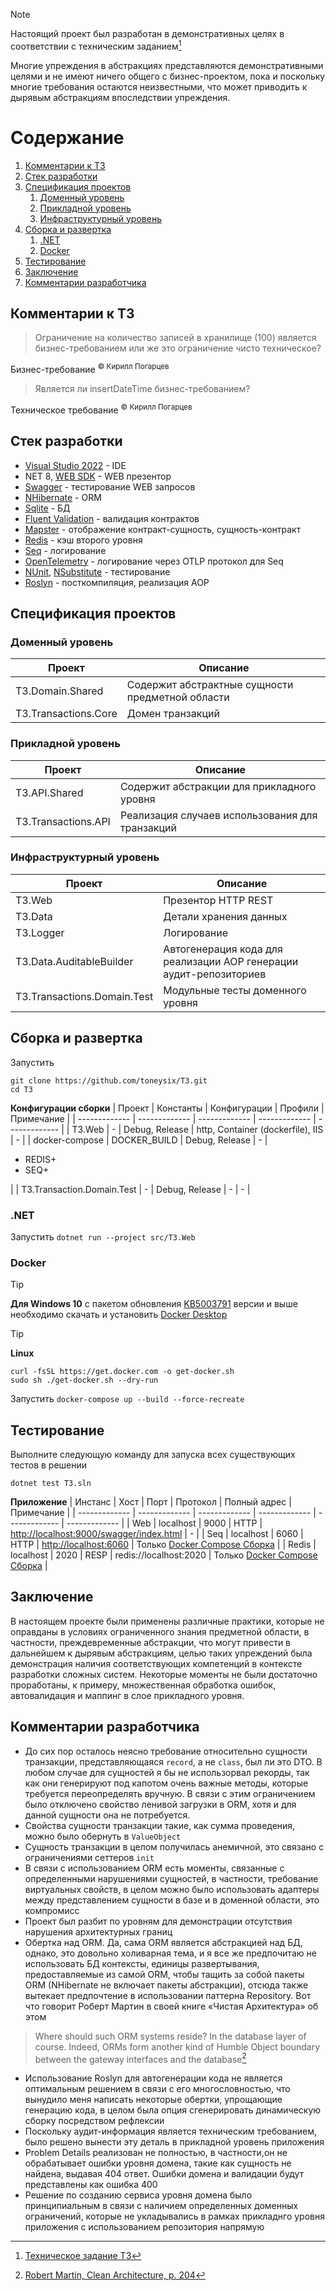 > [!NOTE]
> Настоящий проект был разработан в демонстративных целях в соответствии с техническим заданием[^1]
> 
> Многие упреждения в абстракциях представляются демонстративными целями и не имеют ничего общего с бизнес-проектом, пока и поскольку многие требования остаются неизвестными, что может приводить к дырявым абстракциям впоследствии упреждения.

# Содержание
1. [Комментарии к ТЗ](#t3-comments)
2. [Стек разработки](#dev-stack)
3. [Спецификация проектов](#projects-spec)
	1. [Доменный уровень](#projects-spec-domain)
	2. [Прикладной уровень](#projects-spec-application)
	3. [Инфраструктурный уровень](#projects-spec-infrastructure)
5. [Сборка и развертка](#build-deploy)
	1. [.NET](#build-deploy-dotnet)
	2. [Docker](#build-deploy-docker)
6. [Тестирование](#test)
7. [Заключение](#conclusion)
8. [Комментарии разработчика](#dev-comments)


<a name="t3-comments"></a>
## Комментарии к ТЗ
> Ограничение на количество записей в хранилище (100) является бизнес-требованием или же это ограничение чисто техническое?

Бизнес-требование <sup>© Кирилл Погарцев</sup>

> Является ли insertDateTime бизнес-требованием?

Техническое требование <sup>© Кирилл Погарцев</sup>


<a name="dev-stack"></a>
## Стек разработки
* [Visual Studio 2022](https://visualstudio.microsoft.com/vs/) - IDE
* NET 8, [WEB SDK](https://github.com/dotnet/aspnetcore) - WEB презентор
* [Swagger](https://github.com/swagger-api) - тестирование WEB запросов
* [NHibernate](https://github.com/nhibernate/) - ORM
* [Sqlite](https://github.com/sqlite/sqlite) - БД
* [Fluent Validation](https://github.com/FluentValidation/) - валидация контрактов
* [Mapster](https://github.com/MapsterMapper/) - отображение контракт-сущность, сущность-контракт
* [Redis](https://github.com/redis/redis) - кэш второго уровня
* [Seq](https://datalust.co/seq) - логирование
* [OpenTelemetry](https://github.com/open-telemetry) - логирование через OTLP протокол для Seq
* [NUnit](https://github.com/nunit/nunit), [NSubstitute](https://github.com/nsubstitute/NSubstitute) - тестирование
* [Roslyn](https://github.com/dotnet/roslyn) - посткомпиляция, реализация AOP

<a name="projects-spec"></a>
## Спецификация проектов

<a name="projects-spec-domain"></a>
### Доменный уровень

| Проект  | Описание |
| ------------- | ------------- |
| T3.Domain.Shared  | Содержит абстрактные сущности предметной области |
| T3.Transactions.Core  | Домен транзакций |

<a name="projects-spec-application"></a>
### Прикладной уровень

| Проект  | Описание |
| ------------- | ------------- |
| T3.API.Shared  | Содержит абстракции для прикладного уровня |
| T3.Transactions.API  | Реализация случаев использования для транзакций |

<a name="projects-spec-infrastructure"></a>
### Инфраструктурный уровень

| Проект  | Описание |
| ------------- | ------------- |
| T3.Web  | Презентор HTTP REST |
| T3.Data  | Детали хранения данных |
| T3.Logger  | Логирование |
| T3.Data.AuditableBuilder | Автогенерация кода для реализации AOP генерации аудит-репозиториев |
| T3.Transactions.Domain.Test | Модульные тесты доменного уровня |

<a name="build-deploy"></a>
## Сборка и развертка

Запустить
```
git clone https://github.com/toneysix/T3.git
cd T3
```

**Конфигурации сборки**
| Проект  | Константы | Конфигурации | Профили | Примечание |
| ------------- | ------------- | ------------- | ------------- | ------------- |
| T3.Web | - | Debug, Release | http, Container (dockerfile), IIS | - |
| docker-compose | DOCKER_BUILD | Debug, Release  | - | <ul><li>REDIS+</li><li>SEQ+</li></ul> |
| T3.Transaction.Domain.Test | - | Debug, Release  | - | - |

<a name="build-deploy-dotnet"></a>
### .NET

Запустить ```dotnet run --project src/T3.Web```

<a name="build-deploy-docker"></a>
### Docker

> [!TIP]
> **Для Windows 10** c пакетом обновления [KB5003791](https://support.microsoft.com/en-us/topic/kb5003791-update-to-windows-10-version-21h2-by-using-an-enablement-package-8bc077be-18d7-4aac-81ce-6f6dad2cd384) версии и выше необходимо скачать и установить [Docker Desktop](https://docs.docker.com/desktop/setup/install/windows-install/)

> [!TIP]
> **Linux**</br>
>```
>curl -fsSL https://get.docker.com -o get-docker.sh
>sudo sh ./get-docker.sh --dry-run
>```

Запустить ```docker-compose up --build --force-recreate```

<a name="test"></a>
## Тестирование

Выполните следующую команду для запуска всех существующих тестов в решении

```dotnet test T3.sln```

**Приложение**
| Инстанс | Хост | Порт | Протокол | Полный адрес | Примечание |
| ------------- | ------------- | ------------- | ------------- | ------------- | ------------- |
| Web | localhost | 9000 | HTTP | [http://localhost:9000/swagger/index.html](http://localhost:6060/swagger/index.html)  | - |
| Seq | localhost | 6060 | HTTP | [http://localhost:6060](http://localhost:6060) | Только [Docker Compose Сборка](#build-deploy-docker) |
| Redis | localhost | 2020 | RESP | redis://localhost:2020 | Только [Docker Compose Сборка](#build-deploy-docker) |


<a name="conclusion"></a>
## Заключение

В настоящем проекте были применены различные практики, которые не оправданы в условиях ограниченного знания предметной области, в частности, преждевременные абстракции, что могут привести в дальнейшем к дырявым абстракциям, целью таких упреждений была демонстрация наличия соответствующих компетенций в контексте разработки сложных систем. Некоторые моменты не были достаточно проработаны, к примеру, множественная обработка ошибок, автовалидация и маппинг в слое прикладного уровня.

<a name="dev-comments"></a>
## Комментарии разработчика

* До сих пор осталось неясно требование относительно сущности транзакции, представляющаяся `record`, а не `class`, был ли это DTO. В любом случае для сущностей я бы не использорвал рекорды, так как они генерируют под капотом очень важные методы, которые требуется переопределять вручную. В связи с этим ограничением было отключено свойство ленивой загрузки в ORM, хотя и для данной сущности она не потребуется.
* Свойства сущности транзакции такие, как сумма проведения, можно было обернуть в `ValueObject`
* Сущность транзакции в целом получилась анемичной, это связано с ограничениями сеттеров `init`
* В связи с использованием ORM есть моменты, связанные с определенными нарушениями сущностей, в частности, требование виртуальных свойств, в целом можно было использовать адаптеры между представлением сущности в базе и в доменной области, это компромисс
* Проект был разбит по уровням для демонстрации отсутствия нарушения архитектурных границ
* Обертка над ORM. Да, сама ORM является абстракцией над БД, однако, это довольно холиварная тема, и я все же предпочитаю не использовать БД контексты, единицы развертывания, предоставляемые из самой ORM, чтобы тащить за собой пакеты ORM (NHibernate не включает пакеты абстракции), отсюда также вытекает предпочтение в использовании паттерна Repository. Вот что говорит Роберт Мартин в своей книге ‭«Чистая Архитектура» об этом 
> Where should such ORM systems reside? In the database layer of course. 
Indeed, ORMs form another kind of Humble Object boundary between the gateway interfaces and the database[^2]
* Использование Roslyn для автогенерации кода не является оптимальным решением в связи с его многословностью, что вынудило меня написать некоторые обертки, упрощающие генерацию кода, в целом была опция сгенерировать динамическую сборку посредством рефлексии
* Поскольку аудит-информация является техническим требованием, было решено вынести эту деталь в прикладной уровень приложения
* Problem Details реализован не полностью, в частности,он не обрабатывает ошибки уровня домена, такие как сущность не найдена, выдавая 404 ответ. Ошибки домена и валидации будут представлены как ошибка 400
* Решение по созданию сервиса уровня домена было принципиальным в связи с наличием определенных доменных ограничений, которые не укладывались в рамках прикладнго уровня приложения с использованием репозитория напрямую

[^1]: [Техническое задание Т3](/toneysix/T3/tree/main/docs/T3.pdf)
[^2]: [Robert Martin, Clean Architecture, p. 204](https://github.com/ropalma/ICMC-USP/blob/master/Book%20-%20Clean%20Architecture%20-%20Robert%20Cecil%20Martin.pdf)
